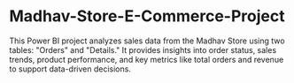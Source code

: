 # Madhav-Store-E-Commerce-Project
This Power BI project analyzes sales data from the Madhav Store using two tables: "Orders" and "Details." It provides insights into order status, sales trends, product performance, and key metrics like total orders and revenue to support data-driven decisions.
